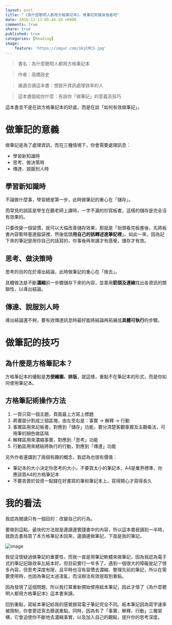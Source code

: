 ```yaml
---
layout: post
title: "《為什麼聰明人都用方格筆記本》，用筆記術變身強者吧"
date: 2016-12-13 05:44:10 +0800
comments: true
share: true
published: true
categories: [Reading]
image:
    feature: 'https://imgur.com/1kjCMC5.jpg'
---
```


> 書名：為什麼聰明人都用方格筆記本

> 作者：高橋政史

> 誰適合讀這本書：想提升資訊處理效率的人

> 這本書能給你什麼：告訴你「做筆記」的意義及技巧

這本書並不是在談方格筆記本的好處，而是在談「如何有效做筆記」。

<!-- more -->

# 做筆記的意義

做筆記是為了處理資訊，而在三種情境下，你會需要處理訊息：

- 學習新知識時
- 思考、做決策時
- 傳達、說服別人時

## 學習新知識時

不論做什麼事，學習總是第一步，此時做筆記的重心在「儲存」。

而常見的誤區是學生在聽老師上課時，一字不漏的抄寫板書，這樣的儲存是完全沒有效果的。

只要改變一個習慣，就可以大幅改善儲存效果，那就是「抬頭看完板書後，先將板書內容暫時塞進腦袋裡，然後低頭**用自己的話轉述進筆記裡**」。如此一來，因為記下來的筆記是用你自己的話寫的，你事後再來讀才有感覺，儲存才有效。

## 思考、做決策時

思考的目的在於導出結論，此時做筆記的重心在「捨去」。

具體做法是不斷**濃縮**前一步驟儲存下來的內容，並善用**箭頭及連線**找出各資訊的關聯性，以導出結論。

## 傳達、說服別人時

導出結論還不夠，要有效傳達訊息時最好能將結論再拓展成**具體可執行**的步驟。

# 做筆記的技巧

## 為什麼是方格筆記本？

方格筆記本的優點是**方便繪圖、排版**，就這樣，重點不在筆記本的形式，而是你如何使用筆記本。

## 方格筆記術操作方法

1. 一頁只寫一個主題，頁面最上方寫上標題
2. 將畫面分割成三個區塊，由左至右是：事實 → 解釋 → 行動
3. 事實區用來記板書，對應到「儲存」功能，要分清楚客觀事實及主觀看法，可用筆的顏色做區隔
4. 解釋區用來濃縮事實，對應到「思考」功能
5. 行動區用來總結將執行的行動，對應到「傳達」功能

另外作者還講到了兩個有趣的概念，我認為也很有價值：

- 筆記本的大小決定你思考的大小，不要買太小的筆記本，A4是業界標準，你應該買A4的方格筆記本
- 不要吝嗇於投資一點錢在好書寫的筆和筆記本上，寫得開心才寫得長久

# 我的看法

我認為閱讀只有一個目的：改變自己的行為。

要做到這點，最快的方法就是邊讀邊實踐書中的內容，所以這本書我讀到一半時，就跑去書局買了本方格筆記本回來，邊讀邊做筆記，下面是我的筆記。

![image](https://imgur.com/eiwtub7.jpg)

我從沒懷疑過做筆記的重要性，而我一直是用筆記軟體來做筆記，因為我認為電子式的筆記記錄效率比紙本好。但目前實行一年多了，遇到一個很大的障礙是記了很多內容，但思考深度有限，且平時也沒有習慣去濃縮、整理先前的筆記，所以在需要使用時，也因為筆記太過凌亂，而沒辦法有效提取到重點。

因為發現了這個問題，所以我打算重新開始使用紙本筆記，因此才借了《為什麼聰明人都用方格筆記本》這本書來讀。

回到重點，寫紙本筆記給我的感覺跟寫電子筆記完全不同。紙本筆記因為寫字速率被限制，你會更認真去篩選重點。同時，因為有了「事實、解釋、行動」三層架構，它會迫使你不斷地去濃縮事實，以及加入自己的觀點，提升你的思考深度。
